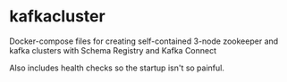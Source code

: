 # kafkacluster
Docker-compose files for creating self-contained 3-node zookeeper and kafka clusters with Schema Registry and Kafka Connect

Also includes health checks so the startup isn't so painful.
